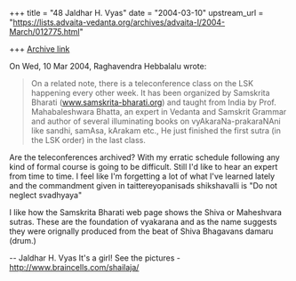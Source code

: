 +++
title = "48 Jaldhar H. Vyas"
date = "2004-03-10"
upstream_url = "https://lists.advaita-vedanta.org/archives/advaita-l/2004-March/012775.html"

+++
[Archive link](https://lists.advaita-vedanta.org/archives/advaita-l/2004-March/012775.html)

On Wed, 10 Mar 2004, Raghavendra Hebbalalu wrote:

>
> On a related note, there is a teleconference class on
> the LSK happening every other week. It has been
> organized by Samskrita Bharati
> (www.samskrita-bharati.org) and taught from India by
> Prof. Mahabaleshwara Bhatta, an expert in Vedanta and
> Samskrit Grammar and author of several illuminating
> books on vyAkaraNa-prakaraNAni like sandhi, samAsa,
> kArakam etc., He just finished the first sutra (in the
> LSK order) in the last class.

Are the teleconferences archived?  With my erratic schedule following any
kind of formal course is going  to be difficult.  Still I'd like to hear
an expert from time to time.  I feel like I'm forgetting a lot of what
I've learned lately and the commandment given in taittereyopanisads
shikshavalli is "Do not neglect svadhyaya"

I like how the Samskrita Bharati web page shows the Shiva or
Maheshvara sutras.  These are the foundation of vyakarana and as the name
suggests they were orignally produced from the beat of Shiva Bhagavans
damaru (drum.)

-- 
Jaldhar H. Vyas <jaldhar at braincells.com>
It's a girl! See the pictures - http://www.braincells.com/shailaja/

